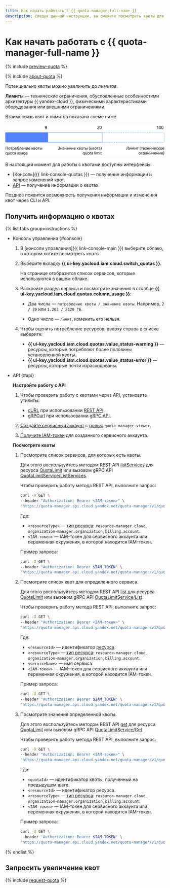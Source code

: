 ```yaml
---
title: Как начать работать с {{ quota-manager-full-name }}
description: Следуя данной инструкции, вы сможете посмотреть квоты для ваших сервисов.
---
```


# Как начать работать с {{ quota-manager-full-name }}

{% include [preview-quota](../_includes/quota-manager/preview-quota.md) %}

{% include [about-quota](../_includes/quota-manager/about-quota.md) %}

Потенциально квоты можно увеличить до _лимитов_.

**Лимиты** — технические ограничения, обусловленные особенностями архитектуры {{ yandex-cloud }}, физическими характеристиками оборудования или внешними ограничениями.

Взаимосвязь квот и лимитов показана схеме ниже.

![image](../_assets/quota-manager/quotas-limits.svg)

В настоящий момент для работы с квотами доступны интерфейсы: 

* [Консоль]({{ link-console-quotas }}) — получение информации и запрос изменений квот.
* [API](api-ref/authentication.md) — получение информации о квотах.

Позднее появится возможность получения информации и изменения квот через CLI и API.

## Получить информацию о квотах

{% list tabs group=instructions %}

- Консоль управления {#console}

  1. В [консоли управления]({{ link-console-main }}) выберите облако, в котором хотите посмотреть квоты.
  1. Выберите вкладку **{{ ui-key.yacloud.iam.cloud.switch_quotas }}**.
     
     На странице отобразится список сервисов, которые используются в вашем облаке.
  
  1. Раскройте раздел сервиса и посмотрите значения в столбце **{{ ui-key.yacloud.iam.cloud.quotas.column_usage }}**:
  
     * Два числа — `потребление квоты / значение квоты`. Например, `2 / 20` или `1.203 / 5120 ГБ`.

     * Одно число — `лимит`, изменить его нельзя.

  1. Чтобы оценить потребление ресурсов, вверху справа в списке выберите:
     * **{{ ui-key.yacloud.iam.cloud.quotas.value_status-warning }}** — ресурсы, которые потребляют более половины установленной квоты.
     * **{{ ui-key.yacloud.iam.cloud.quotas.value_status-error }}** — ресурсы, которые почти израсходованы.

- API {#api}

  **Настройте работу с API**

  1. Чтобы проверить работу с квотами через API, установите утилиты:
     * [cURL](https://curl.haxx.se) при использовании [REST API](../../../workload/api-ref/).
     * [gRPCurl](https://github.com/fullstorydev/grpcurl) при использовании [gRPC API](../../../workload/api-ref/grpc/).
  
  1. [Создайте сервисный аккаунт](../iam/operations/sa/create.md) с [ролью](../iam/operations/roles/grant.md) `quota-manager.viewer`.
  
  1. [Получите IAM-токен](../iam/operations/iam-token/create-for-sa.md) для созданного сервисного аккаунта.
  
  **Посмотрите квоты**

  1. Посмотрите список сервисов, для которых есть квоты.
  
      Для этого воспользуйтесь методом REST API [listServices](api-ref/QuotaLimit/listServices.md) для ресурса [QuotaLimit](api-ref/QuotaLimit/) или вызовом gRPC API [QuotaLimitService/ListServices](api-ref/grpc/QuotaLimit/listServices.md).

      Чтобы проверить работу метода REST API, выполните запрос:

      ```bash
      curl -X GET \
      --header "Authorization: Bearer <IAM-токен>" \
      "https://quota-manager.api.cloud.yandex.net/quota-manager/v1/quotaLimits/services?resourceType=<resourceType>"
      ```

      Где:

      * `<resourceType>` — [тип ресурса](concepts/index.md#resources-types): `resource-manager.cloud`, `organization-manager.organization`, `billing.account`.
      * `<IAM-токен>` — IAM-токен для сервисного аккаунта или переменная окружения, в которой находится IAM-токен.

      Пример запроса:

      ```bash
      curl -X GET \
      --header "Authorization: Bearer $IAM_TOKEN" \
      'https://quota-manager.api.cloud.yandex.net/quota-manager/v1/quotaLimits/services?resourceType=resource-manager.cloud'

  1. Посмотрите список квот для определенного сервиса.
  
      Для этого воспользуйтесь методом REST API [list](api-ref/QuotaLimit/list.md) для ресурса [QuotaLimit](api-ref/QuotaLimit/) или вызовом gRPC API [QuotaLimitService/List](api-ref/grpc/QuotaLimit/list.md).

      Чтобы проверить работу метода REST API, выполните запрос:

      ```bash
      curl -X GET \
      --header "Authorization: Bearer <IAM-токен>" \
      "https://quota-manager.api.cloud.yandex.net/quota-manager/v1/quotaLimits?service=<serviceName>&resource.id=<resourceId>&resource.type=<resourceType>"
      ```

      Где:

      * `<resourceId>` — идентификатор [ресурса](../resource-manager/concepts/resources-hierarchy.md).
      * `<resourceType>` — [тип ресурса](concepts/index.md#resources-types.md): `resource-manager.cloud`, `organization-manager.organization`, `billing.account`.
      * `<serviceName>` — имя сервиса.
      * `<IAM-токен>` — IAM-токен для сервисного аккаунта или переменная окружения, в которой находится IAM-токен.
        
      Пример запроса:

      ```bash
      curl -X GET \
      --header "Authorization: Bearer $IAM_TOKEN" \
      'https://quota-manager.api.cloud.yandex.net/quota-manager/v1/quotaLimits?service=iam&resource.id=yc.iam.service-cloud&resource.type=resource-manager.cloud'
      ```

  1. Посмотрите значение определенной квоты.
  
      Для этого воспользуйтесь методом REST API [get](api-ref/QuotaLimit/get.md) для ресурса [QuotaLimit](api-ref/QuotaLimit/) или вызовом gRPC API [QuotaLimitService/Get](api-ref/grpc/QuotaLimit/get.md).

      Чтобы проверить работу метода REST API, выполните запрос:

      ```bash
      curl -X GET \
      --header "Authorization: Bearer <IAM-токен>" \
      "https://quota-manager.api.cloud.yandex.net/quota-manager/v1/quotaLimits/<quotaId>?resource.id=<resourceId>&resource.type=<resourceType>"
      ```

      Где:

      * `<quotaId>` — идентификатор квоты, полученный на предыдущем шаге.
      * `<resourceId>` — идентификатор ресурса.
      * `<resourceType>` — [тип ресурса](concepts/index.md#resources-types): `resource-manager.cloud`, `organization-manager.organization`, `billing.account`.
      * `<IAM-токен>` — IAM-токен для сервисного аккаунта или переменная окружения, в которой находится IAM-токен.
      
      Пример запроса:

      ```bash
      curl -X GET \
      --header "Authorization: Bearer $IAM_TOKEN" \
      'https://quota-manager.api.cloud.yandex.net/quota-manager/v1/quotaLimits/iam.accessKeys.count?resource.id=yc.iam.service-cloud&resource.type=resource-manager.cloud'
      ```

{% endlist %}

## Запросить увеличение квот

{% include [request-quota](../_includes/quota-manager/request-quota.md) %}